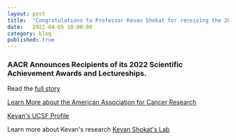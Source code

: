 ```yaml
---
layout: post
title:  "Congratulations to Professor Kevan Shokat for receiving the 2022 AACR Award for Outstanding Achievement in Chemistry in Cancer Research!"
date:   2022-04-05 10:00:00
category: blog
published: true
---
```


### AACR Announces Recipients of its 2022 Scientific Achievement Awards and Lectureships.

Read the [full story](https://www.aacr.org/about-the-aacr/newsroom/news-releases/aacr-announces-recipients-of-its-2022-scientific-achievement-awards-and-lectureships/)

[Learn More about the American Association for Cancer Research](https://www.aacr.org/)

[Kevan's UCSF Profile](https://profiles.ucsf.edu/kevan.shokat)

Learn more about Kevan's research [Kevan Shokat's Lab](https://shokatlab.ucsf.edu/)
